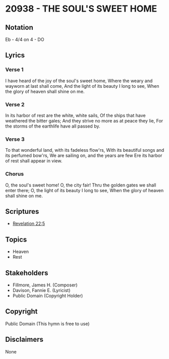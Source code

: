 # 20938 - THE SOUL'S SWEET HOME

## Notation

Eb - 4/4 on 4 - DO

## Lyrics

### Verse 1

I have heard of the joy of the soul's sweet home, Where the weary and wayworn at last shall come, And the light of its beauty I long to see, When the glory of heaven shall shine on me.

### Verse 2

In its harbor of rest are the white, white sails, Of the ships that have weathered the bitter gales; And they strive no more as at peace they lie, For the storms of the earthlife have all passed by.

### Verse 3

To that wonderful land, with its fadeless flow'rs, With its beautiful songs and its perfumed bow'rs, We are sailing on, and the years are few Ere its harbor of rest shall appear in view. 

### Chorus

O, the soul's sweet home! O, the city fair! Thru the golden gates we shall enter there; O, the light of its beauty I long to see, When the glory of heaven shall shine on me.


## Scriptures

- [Revelation 22:5](https://www.biblegateway.com/passage/?search=Revelation%2022%3A5)

## Topics

- Heaven
- Rest

## Stakeholders

- Fillmore, James H. (Composer)
- Davison, Fannie E. (Lyricist)
- Public Domain (Copyright Holder)

## Copyright

Public Domain
(This hymn is free to use)

## Disclaimers

None

